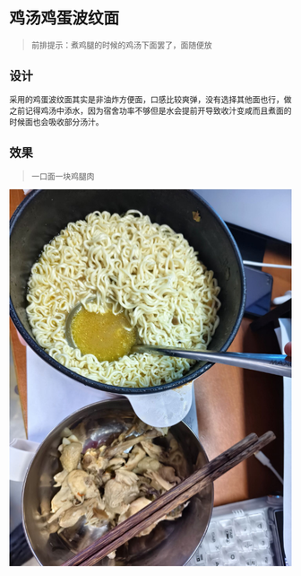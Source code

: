 # 鸡汤鸡蛋波纹面

> 前排提示：煮鸡腿的时候的鸡汤下面罢了，面随便放

## 设计
采用的鸡蛋波纹面其实是非油炸方便面，口感比较爽弹，没有选择其他面也行，做之前记得鸡汤中添水，因为宿舍功率不够但是水会提前开导致收汁变咸而且煮面的时候面也会吸收部分汤汁。

## 效果
> 一口面一块鸡腿肉

![3](src/3.jpg)